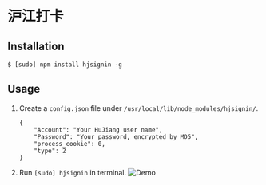 # 沪江打卡
## Installation
```
$ [sudo] npm install hjsignin -g
```
## Usage
1. Create a `config.json` file under `/usr/local/lib/node_modules/hjsignin/`.

    ```
    {
        "Account": "Your HuJiang user name",
        "Password": "Your password, encrypted by MD5",
        "process_cookie": 0,
        "type": 2
    }
    ```
2. Run `[sudo] hjsignin` in terminal.
![Demo](https://raw.github.com/Frederick-S/HJSignIn/master/screenshot.png)